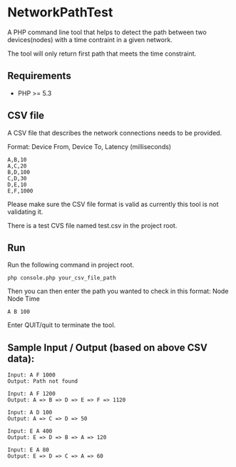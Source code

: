 # NetworkPathTest

A PHP command line tool that helps to detect the path between two devices(nodes) with a time contraint in a given network.

The tool will only return first path that meets the time constraint.

## Requirements

* PHP >= 5.3

## CSV file

A CSV file that describes the network connections needs to be provided.

Format: Device From, Device To, Latency (milliseconds)

```
A,B,10
A,C,20
B,D,100
C,D,30
D,E,10
E,F,1000
```
Please make sure the CSV file format is valid as currently this tool is not validating it.

There is a test CVS file named test.csv in the project root.

## Run

Run the following command in project root.

```
php console.php your_csv_file_path
```
Then you can then enter the path you wanted to check in this format: Node Node Time 

```
A B 100
```

Enter QUIT/quit to terminate the tool.

## Sample Input / Output (based on above CSV data):

```
Input: A F 1000
Output: Path not found

Input: A F 1200 
Output: A => B => D => E => F => 1120

Input: A D 100 
Output: A => C => D => 50

Input: E A 400 
Output: E => D => B => A => 120

Input: E A 80 
Output: E => D => C => A => 60
```
